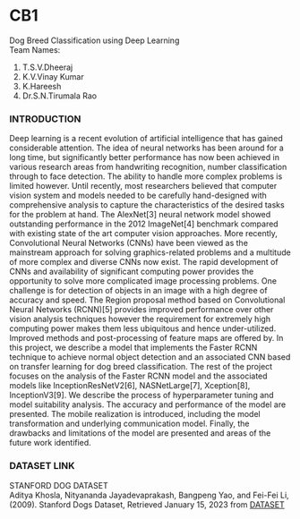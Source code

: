 # CB1
Dog Breed Classification using Deep Learning<br/>
Team Names:
1. T.S.V.Dheeraj
2. K.V.Vinay Kumar
3. K.Hareesh
4. Dr.S.N.Tirumala Rao

### INTRODUCTION
Deep learning is a recent evolution of artificial intelligence that has gained considerable attention. The idea of neural networks has been around for a long time, but significantly better performance has now been achieved in various research areas from handwriting recognition, number classification through to face detection. The ability to handle more complex problems is limited however. Until recently, most researchers believed that computer vision system and models needed to be carefully hand-designed with comprehensive analysis to capture the characteristics of the desired tasks for the problem at hand. The AlexNet[3] neural network model showed outstanding performance in the 2012 ImageNet[4] benchmark compared with existing state of the art computer vision approaches. More recently, Convolutional Neural Networks (CNNs) have been viewed as the mainstream approach for solving graphics-related problems and a multitude of more complex and diverse CNNs now exist. The rapid development of CNNs and availability of significant computing power provides the opportunity to solve more complicated image processing problems. One challenge is for detection of objects in an image with a high degree of accuracy and speed. The Region proposal method based on Convolutional Neural Networks (RCNN)[5] provides improved performance over other vision analysis techniques however the requirement for extremely high computing power makes them less ubiquitous and hence under-utilized. Improved methods and post-processing of feature maps are offered by. In this project, we describe a model that implements the Faster RCNN technique to achieve normal object detection and an associated CNN based on transfer learning for dog breed classification. The rest of the project focuses on the analysis of the Faster RCNN model and the associated models like InceptionResNetV2[6], NASNetLarge[7], Xception[8], InceptionV3[9]. We describe the process of hyperparameter tuning and model suitability analysis. The accuracy and performance of the model are presented. The mobile realization is introduced, including the model transformation and underlying communication model. Finally, the drawbacks and limitations of the model are presented and areas of the future work identified.

### DATASET LINK
STANFORD DOG DATASET <br/>
Aditya Khosla, Nityananda Jayadevaprakash, Bangpeng Yao, and Fei-Fei Li, (2009). Stanford Dogs Dataset, Retrieved January 15, 2023 from
[DATASET](https://www.kaggle.com/competitions/dog-breed-identification/data)
